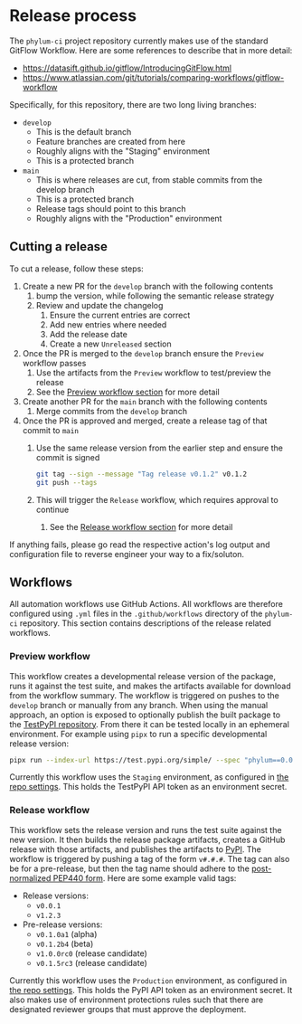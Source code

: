 # Release process

The `phylum-ci` project repository currently makes use of the standard GitFlow Workflow.
Here are some references to describe that in more detail:

* <https://datasift.github.io/gitflow/IntroducingGitFlow.html>
* <https://www.atlassian.com/git/tutorials/comparing-workflows/gitflow-workflow>

Specifically, for this repository, there are two long living branches:

* `develop`
  * This is the default branch
  * Feature branches are created from here
  * Roughly aligns with the "Staging" environment
  * This is a protected branch
* `main`
  * This is where releases are cut, from stable commits from the develop branch
  * This is a protected branch
  * Release tags should point to this branch
  * Roughly aligns with the "Production" environment

## Cutting a release

To cut a release, follow these steps:

1. Create a new PR for the `develop` branch with the following contents
   1. bump the version, while following the semantic release strategy
   2. Review and update the changelog
      1. Ensure the current entries are correct
      2. Add new entries where needed
      3. Add the release date
      4. Create a new `Unreleased` section
2. Once the PR is merged to the `develop` branch ensure the `Preview` workflow passes
   1. Use the artifacts from the `Preview` workflow to test/preview the release
   2. See the [Preview workflow section](#preview-workflow) for more detail
3. Create another PR for the `main` branch with the following contents
   1. Merge commits from the `develop` branch
4. Once the PR is approved and merged, create a release tag of that commit to `main`
   1. Use the same release version from the earlier step and ensure the commit is signed

      ```sh
      git tag --sign --message "Tag release v0.1.2" v0.1.2
      git push --tags
      ```

   2. This will trigger the `Release` workflow, which requires approval to continue
      1. See the [Release workflow section](#release-workflow) for more detail

If anything fails, please go read the respective action's log output and configuration
file to reverse engineer your way to a fix/soluton.

## Workflows

All automation workflows use GitHub Actions. All workflows are therefore configured using
`.yml` files in the `.github/workflows` directory of the `phylum-ci` repository. This section
contains descriptions of the release related workflows.

### Preview workflow

This workflow creates a developmental release version of the package, runs it against the test
suite, and makes the artifacts available for download from the workflow summary. The workflow is
triggered on pushes to the `develop` branch or manually from any branch. When using the manual
approach, an option is exposed to optionally publish the built package to the
[TestPyPI repository](https://test.pypi.org/). From there it can be tested locally in an ephemeral
environment. For example using `pipx` to run a specific developmental release version:

```sh
pipx run --index-url https://test.pypi.org/simple/ --spec "phylum==0.0.2.dev6" phylum-install -h
```

Currently this workflow uses the `Staging` environment, as configured in
[the repo settings](https://github.com/phylum-dev/phylum-ci/settings/environments).
This holds the TestPyPI API token as an environment secret.

### Release workflow

This workflow sets the release version and runs the test suite against the new version. It then
builds the release package artifacts, creates a GitHub release with those artifacts, and publishes
the artifacts to [PyPI](https://pypi.org/). The workflow is triggered by pushing a tag of the form
`v#.#.#`. The tag can also be for a pre-release, but then the tag name should adhere to the
[post-normalized PEP440 form](https://peps.python.org/pep-0440/). Here are some example valid tags:

* Release versions:
  * `v0.0.1`
  * `v1.2.3`
* Pre-release versions:
  * `v0.1.0a1` (alpha)
  * `v0.1.2b4` (beta)
  * `v1.0.0rc0` (release candidate)
  * `v0.1.5rc3` (release candidate)

Currently this workflow uses the `Production` environment, as configured in
[the repo settings](https://github.com/phylum-dev/phylum-ci/settings/environments).
This holds the PyPI API token as an environment secret. It also makes use of environment protections rules
such that there are designated reviewer groups that must approve the deployment.
